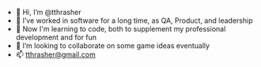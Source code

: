 - 👋 Hi, I’m @tthrasher
- 👀 I’ve worked in software for a long time, as QA, Product, and leadership
- 🌱 Now I'm learning to code, both to supplement my professional development and for fun
- 💞️ I’m looking to collaborate on some game ideas eventually
- 📫 tthrasher@gmail.com

<!---
tthrasher/tthrasher is a ✨ special ✨ repository because its `README.md` (this file) appears on your GitHub profile.
You can click the Preview link to take a look at your changes.
--->
